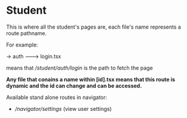 # Student

This is where all the student's pages are, each file's name represents a route pathname.

For example:

-> auth
---> login.tsx

means that _/student/auth/login_ is the path to fetch the page

**Any file that conains a name within [id].tsx means that this route is dynamic and the id can change and can be accessed.**

Available stand alone routes in navigator:

- _/navigator/settings_ (view user settings)

